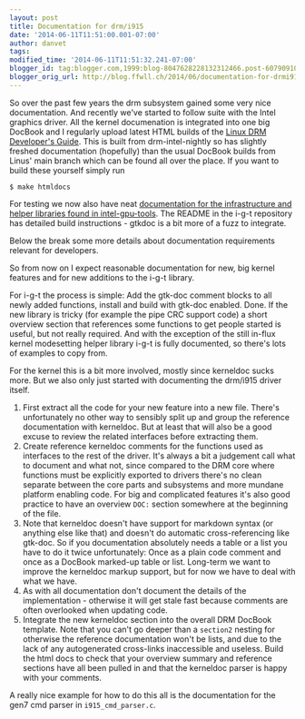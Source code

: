 ```yaml
---
layout: post
title: Documentation for drm/i915
date: '2014-06-11T11:51:00.001-07:00'
author: danvet
tags: 
modified_time: '2014-06-11T11:51:32.241-07:00'
blogger_id: tag:blogger.com,1999:blog-8047628228132312466.post-6079091040906080615
blogger_orig_url: http://blog.ffwll.ch/2014/06/documentation-for-drmi915.html
---
```


So over the past few years the drm subsystem gained some very nice documentation. And recently we've started to follow suite with the Intel graphics driver. All the kernel documenation is integrated into one big DocBook and I regularly upload latest HTML builds of the <a href="http://people.freedesktop.org/~danvet/drm/">Linux DRM Developer's Guide</a>. This is built from drm-intel-nightly so has slightly freshed documentation (hopefully) than the usual DocBook builds from Linus' main branch which can be found all over the place. If you want to build these yourself simply run



<code>$ make htmldocs</code>



For testing we now also have neat <a href="http://people.freedesktop.org/~danvet/igt/">documentation for the infrastructure and helper libraries found in intel-gpu-tools</a>. The README in the i-g-t repository has detailed build instructions - gtkdoc is a bit more of a fuzz to integrate.



Below the break some more details about documentation requirements relevant for developers.

<a name='more'></a>

So from now on I expect reasonable documentation for new, big kernel features and for new additions to the i-g-t library.



For i-g-t the process is simple: Add the gtk-doc comment blocks to all newly added functions, install and build with gtk-doc enabled. Done. If the new library is tricky (for example the pipe CRC support code) a short overview section that references some functions to get people started is useful, but not really required. And with the exception of the still in-flux kernel modesetting helper library i-g-t is fully documented, so there's lots of examples to copy from.



For the kernel this is a bit more involved, mostly since kerneldoc sucks more. But we also only just started with documenting the drm/i915 driver itself.

<ol><li>First extract all the code for your new feature into a new file. There's unfortunately no other way to sensibly split up and group the reference documentation with kerneldoc. But at least that will also be a good excuse to review the related interfaces before extracting them.</li><li>Create reference kerneldoc comments for the functions used as interfaces to the rest of the driver. It's always a bit a judgement call what to document and what not, since compared to the DRM core where functions must be explicitly exported to drivers there's no clean separate between the core parts and subsystems and more mundane platform enabling code. For big and complicated features it's also good practice to have an overview <code>DOC:</code> section somewhere at the beginning of the file.</li><li>Note that kerneldoc doesn't have support for markdown syntax (or anything else like that) and doesn't do automatic cross-referencing like gtk-doc. So if you documentation absolutely needs a table or a list you have to do it twice unfortunately: Once as a plain code comment and once as a DocBook marked-up table or list. Long-term we want to improve the kerneldoc markup support, but for now we have to deal with what we have.</li><li>As with all documentation don't document the details of the implementation - otherwise it will get stale fast because comments are often overlooked when updating code.</li><li>Integrate the new kerneldoc section into the overall DRM DocBook template. Note that you can't go deeper than a <code>section2</code> nesting for otherwise the reference documentation won't be lists, and due to the lack of any autogenerated cross-links inaccessible and useless. Build the html docs to check that your overview summary and reference sections have all been pulled in and that the kerneldoc parser is happy with your comments.</li></ol>A really nice example for how to do this all is the documentation for the gen7 cmd parser in <code>i915_cmd_parser.c</code>. 